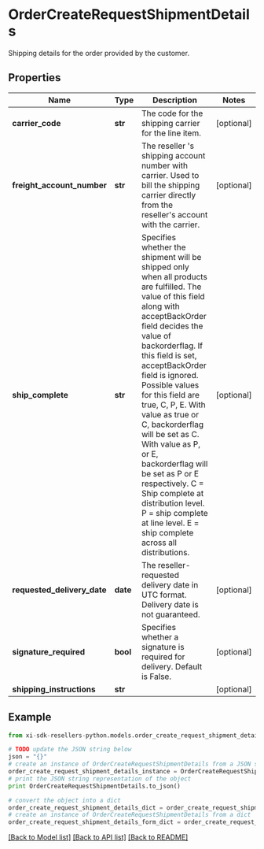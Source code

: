 # OrderCreateRequestShipmentDetails

Shipping details for the order provided by the customer.

## Properties

Name | Type | Description | Notes
------------ | ------------- | ------------- | -------------
**carrier_code** | **str** | The code for the shipping carrier for the line item. | [optional] 
**freight_account_number** | **str** | The reseller &#39;s shipping account number with carrier. Used to bill the shipping carrier directly from the reseller&#39;s account with the carrier. | [optional] 
**ship_complete** | **str** | Specifies whether the shipment will be shipped only when all products are fulfilled. The value of this field along with acceptBackOrder field decides the value of backorderflag. If this field is set, acceptBackOrder field is ignored. Possible values for this field are true, C, P, E.    With value as true or C, backorderflag will be set as C.    With value as P, or E, backorderflag will be set as P or E respectively.    C &#x3D; Ship complete at distribution level.    P &#x3D; ship complete at line level.    E &#x3D; ship complete across all distributions.  | [optional] 
**requested_delivery_date** | **date** | The reseller-requested delivery date in UTC format. Delivery date is not guaranteed. | [optional] 
**signature_required** | **bool** | Specifies whether a signature is required for delivery. Default is False. | [optional] 
**shipping_instructions** | **str** |  | [optional] 

## Example

```python
from xi-sdk-resellers-python.models.order_create_request_shipment_details import OrderCreateRequestShipmentDetails

# TODO update the JSON string below
json = "{}"
# create an instance of OrderCreateRequestShipmentDetails from a JSON string
order_create_request_shipment_details_instance = OrderCreateRequestShipmentDetails.from_json(json)
# print the JSON string representation of the object
print OrderCreateRequestShipmentDetails.to_json()

# convert the object into a dict
order_create_request_shipment_details_dict = order_create_request_shipment_details_instance.to_dict()
# create an instance of OrderCreateRequestShipmentDetails from a dict
order_create_request_shipment_details_form_dict = order_create_request_shipment_details.from_dict(order_create_request_shipment_details_dict)
```
[[Back to Model list]](../README.md#documentation-for-models) [[Back to API list]](../README.md#documentation-for-api-endpoints) [[Back to README]](../README.md)


